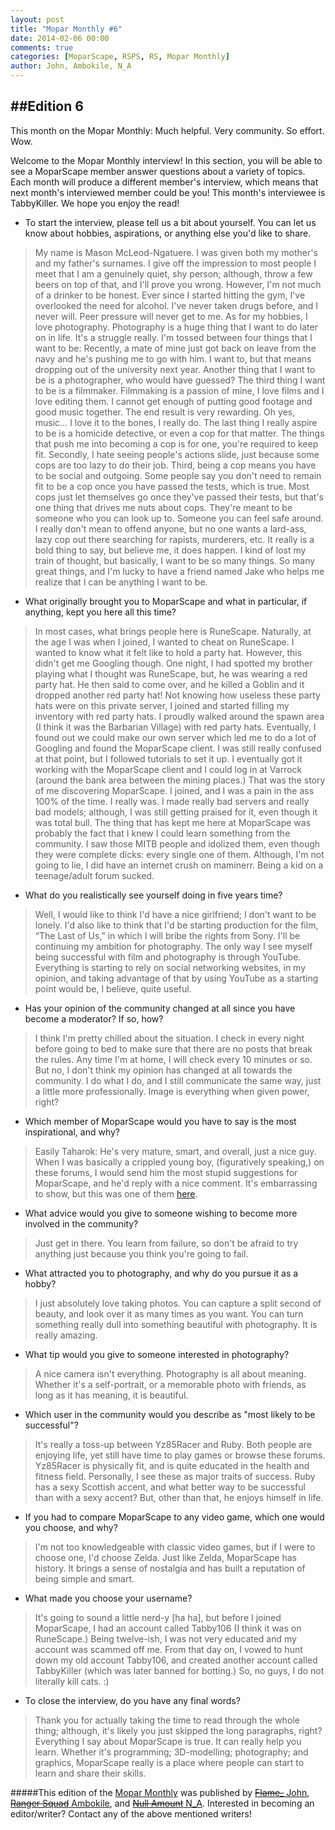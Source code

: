 ```yaml
---
layout: post
title: "Mopar Monthly #6"
date: 2014-02-06 00:00
comments: true
categories: [MoparScape, RSPS, RS, Mopar Monthly]
author: John, Ambokile, N_A
---
```

##Edition 6
---

This month on the Mopar Monthly: Much helpful. Very community. So effort. Wow.

Welcome to the Mopar Monthly interview! In this section, you will be able to see a MoparScape member answer questions about a variety of topics. Each month will produce a different member's interview, which means that next month's interviewed member could be you! This month's interviewee is TabbyKiller. We hope you enjoy the read!

<!-- more -->

* To start the interview, please tell us a bit about yourself. You can let us know about hobbies, aspirations, or anything else you'd like to share.

> My name is Mason McLeod-Ngatuere. I was given both my mother's and my father's surnames. I give off the impression to most people I meet that I am a genuinely quiet, shy person; although, throw a few beers on top of that, and I'll prove you wrong. However, I'm not much of a drinker to be honest. Ever since I started hitting the gym, I've overlooked the need for alcohol. I've never taken drugs before, and I never will. Peer pressure will never get to me.
As for my hobbies, I love photography. Photography is a huge thing that I want to do later on in life. It's a struggle really. I'm tossed between four things that I want to be: Recently, a mate of mine just got back on leave from the navy and he's pushing me to go with him. I want to, but that means dropping out of the university next year. Another thing that I want to be is a photographer, who would have guessed? The third thing I want to be is a filmmaker. Filmmaking is a passion of mine, I love films and I love editing them. I cannot get enough of putting good footage and good music together. The end result is very rewarding. Oh yes, music… I love it to the bones, I really do. The last thing I really aspire to be is a homicide detective, or even a cop for that matter. The things that push me into becoming a cop is for one, you're required to keep fit. Secondly, I hate seeing people's actions slide, just because some cops are too lazy to do their job. Third, being a cop means you have to be social and outgoing. Some people say you don't need to remain fit to be a cop once you have passed the tests, which is true. Most cops just let themselves go once they've passed their tests, but that's one thing that drives me nuts about cops. They're meant to be someone who you can look up to. Someone you can feel safe around. I really don't mean to offend anyone, but no one wants a lard-ass, lazy cop out there searching for rapists, murderers, etc. It really is a bold thing to say, but believe me, it does happen. I kind of lost my train of thought, but basically, I want to be so many things. So many great things, and I'm lucky to have a friend named Jake who helps me realize that I can be anything I want to be.

* What originally brought you to MoparScape and what in particular, if anything, kept you here all this time?

> In most cases, what brings people here is RuneScape. Naturally, at the age I was when I joined, I wanted to cheat on RuneScape. I wanted to know what it felt like to hold a party hat. However, this didn't get me Googling though.
One night, I had spotted my brother playing what I thought was RuneScape, but, he was wearing a red party hat. He then said to come over, and he killed a Goblin and it dropped another red party hat! Not knowing how useless these party hats were on this private server, I joined and started filling my inventory with red party hats. I proudly walked around the spawn area (I think it was the Barbarian Village) with red party hats. Eventually, I found out we could make our own server which led me to do a lot of Googling and found the MoparScape client. I was still really confused at that point, but I followed tutorials to set it up. I eventually got it working with the MoparScape client and I could log in at Varrock (around the bank area between the mining places.) That was the story of me discovering MoparScape.
I joined, and I was a pain in the ass 100% of the time. I really was. I made really bad servers and really bad models; although, I was still getting praised for it, even though it was total bull. The thing that has kept me here at MoparScape was probably the fact that I knew I could learn something from the community. I saw those MITB people and idolized them, even though they were complete dicks: every single one of them. Although, I'm not going to lie, I did have an internet crush on maminerr. Being a kid on a teenage/adult forum sucked.

* What do you realistically see yourself doing in five years time?

> Well, I would like to think I'd have a nice girlfriend; I don't want to be lonely. I'd also like to think that I'd be starting production for the film, “The Last of Us,” in which I will bribe the rights from Sony. I'll be continuing my ambition for photography. The only way I see myself being successful with film and photography is through YouTube. Everything is starting to rely on social networking websites, in my opinion, and taking advantage of that by using YouTube as a starting point would be, I believe, quite useful.

* Has your opinion of the community changed at all since you have become a moderator? If so, how?

> I think I'm pretty chilled about the situation. I check in every night before going to bed to make sure that there are no posts that break the rules. Any time I'm at home, I will check every 10 minutes or so. But no, I don't think my opinion has changed at all towards the community. I do what I do, and I still communicate the same way, just a little more professionally. Image is everything when given power, right?

* Which member of MoparScape would you have to say is the most inspirational, and why?

> Easily Taharok: He's very mature, smart, and overall, just a nice guy. When I was basically a crippled young boy, (figuratively speaking,) on these forums, I would send him the most stupid suggestions for MoparScape, and he'd reply with a nice comment. It's embarrassing to show, but this was one of them [here](/images/2014-02-06-mopar-monthly-6-1.png).

* What advice would you give to someone wishing to become more involved in the community?

> Just get in there. You learn from failure, so don't be afraid to try anything just because you think you're going to fail.

* What attracted you to photography, and why do you pursue it as a hobby?

> I just absolutely love taking photos. You can capture a split second of beauty, and look over it as many times as you want. You can turn something really dull into something beautiful with photography. It is really amazing.

* What tip would you give to someone interested in photography?

> A nice camera isn't everything. Photography is all about meaning. Whether it's a self-portrait, or a memorable photo with friends, as long as it has meaning, it is beautiful.

* Which user in the community would you describe as "most likely to be successful"?

> It's really a toss-up between Yz85Racer and Ruby. Both people are enjoying life, yet still have time to play games or browse these forums. Yz85Racer is physically fit, and is quite educated in the health and fitness field. Personally, I see these as major traits of success. Ruby has a sexy Scottish accent, and what better way to be successful than with a sexy accent? But, other than that, he enjoys himself in life.

* If you had to compare MoparScape to any video game, which one would you choose, and why?

> I'm not too knowledgeable with classic video games, but if I were to choose one, I'd choose Zelda. Just like Zelda, MoparScape has history. It brings a sense of nostalgia and has built a reputation of being simple and smart.

* What made you choose your username?

> It's going to sound a little nerd-y [ha ha], but before I joined MoparScape, I had an account called Tabby106 (I think it was on RuneScape.) Being twelve-ish, I was not very educated and my account was scammed off me. From that day on, I vowed to hunt down my old account Tabby106, and created another account called TabbyKiller (which was later banned for botting.) So, no guys, I do not literally kill cats. :)

* To close the interview, do you have any final words?

> Thank you for actually taking the time to read through the whole thing; although, it's likely you just skipped the long paragraphs, right? Everything I say about MoparScape is true. It can really help you learn. Whether it's programming; 3D-modelling; photography; and graphics, MoparScape really is a place where people can start to learn and share their skills.

#####This edition of the [Mopar Monthly](//www.moparscape.org/smf/index.php/topic,638049.0.html) was published by [~~Flame_~~  John](//www.moparscape.org/smf/index.php?action=profile;u=600800), [~~Ranger Squad~~  Ambokile](//www.moparscape.org/smf/index.php?action=profile;u=576712), and [~~Null Amount~~  N_A](//www.moparscape.org/smf/index.php?action=profile;u=567674). Interested in becoming an editor/writer? Contact any of the above mentioned writers!